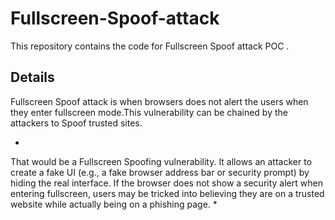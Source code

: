 # Fullscreen-Spoof-attack
This repository contains the code for Fullscreen Spoof attack POC .


## Details

Fullscreen Spoof attack is when browsers does not alert the users when they enter fullscreen mode.This vulnerability can be chained by the attackers to Spoof trusted sites.


*
That would be a Fullscreen Spoofing vulnerability. It allows an attacker to create a fake UI (e.g., a fake browser address bar or security prompt) by hiding the real interface. If the browser does not show a security alert when entering fullscreen, users may be tricked into believing they are on a trusted website while actually being on a phishing page.
*
